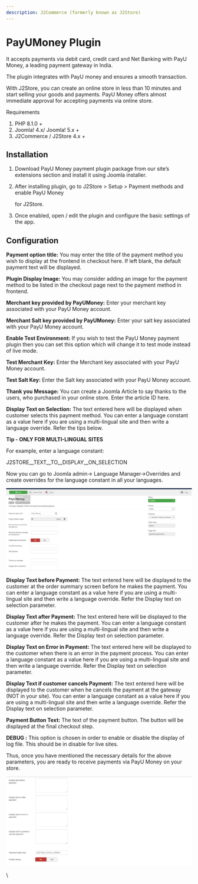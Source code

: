 ```yaml
---
description: J2Commerce (formerly known as J2Store)
---
```


# PayUMoney Plugin

It accepts payments via debit card, credit card and Net Banking with PayU Money, a leading payment gateway in India.

The plugin integrates with PayU money and ensures a smooth transaction.

With J2Store, you can create an online store in less than 10 minutes and start selling your goods and payments. PayU Money offers almost immediate approval for accepting payments via online store.

Requirements

1. PHP 8.1.0 +
2. Joomla! 4.x/ Joomla! 5.x +
3. J2Commerce / J2Store 4.x +

## Installation <a href="#installation" id="installation"></a>

1. Download PayU Money payment plugin package from our site’s extensions section and install it using Joomla installer.
2.  After installing plugin, go to J2Store > Setup > Payment methods and enable PayU Money

    for J2Store.
3. Once enabled, open / edit the plugin and configure the basic settings of the app.

## Configuration <a href="#configuration" id="configuration"></a>

**Payment option title:** You may enter the title of the payment method you wish to display at the frontend in checkout here. If left blank, the default payment text will be displayed.

**Plugin Display Image:** You may consider adding an image for the payment method to be listed in the checkout page next to the payment method in frontend.

**Merchant key provided by PayUMoney:** Enter your merchant key associated with your PayU Money account.

**Merchant Salt key provided by PayUMoney:** Enter your salt key associated with your PayU Money account.

**Enable Test Environment:** If you wish to test the PayU Money payment plugin then you can set this option which will change it to test mode instead of live mode.

**Test Merchant Key:** Enter the Merchant key associated with your PayU Money account.

**Test Salt Key:** Enter the Salt key associated with your PayU Money account.

**Thank you Message:** You can create a Joomla Article to say thanks to the users, who purchased in your online store. Enter the article ID here.

**Display Text on Selection:** The text entered here will be displayed when customer selects this payment method. You can enter a language constant as a value here if you are using a multi-lingual site and then write a language override. Refer the tips below.

**Tip - ONLY FOR MULTI-LINGUAL SITES**

For example, enter a language constant:

J2STORE\_\_TEXT\_\_TO\_\_DISPLAY\_\_ON\_SELECTION

Now you can go to Joomla admin-> Language Manager->Overrides and create overrides for the language constant in all your languages.

![PayU Money-Configuration Image1](../.gitbook/assets/payumoney-confi-imag1.png)

**Display Text before Payment:** The text entered here will be displayed to the customer at the order summary screen before he makes the payment. You can enter a language constant as a value here if you are using a multi-lingual site and then write a language override. Refer the Display text on selection parameter.

**Display Text after Payment:** The text entered here will be displayed to the customer after he makes the payment. You can enter a language constant as a value here if you are using a multi-lingual site and then write a language override. Refer the Display text on selection parameter.

**Display Text on Error in Payment:** The text entered here will be displayed to the customer when there is an error in the payment process. You can enter a language constant as a value here if you are using a multi-lingual site and then write a language override. Refer the Display text on selection parameter.

**Display Text if customer cancels Payment:** The text entered here will be displayed to the customer when he cancels the payment at the gateway (NOT in your site). You can enter a language constant as a value here if you are using a multi-lingual site and then write a language override. Refer the Display text on selection parameter.

**Payment Button Text:** The text of the payment button. The button will be displayed at the final checkout step.

**DEBUG :** This option is chosen in order to enable or disable the display of log file. This should be in disable for live sites.

Thus, once you have mentioned the necessary details for the above parameters, you are ready to receive payments via PayU Money on your store.

![PayU Money Configuration-Image2](../.gitbook/assets/payumoney-confi-imag2.png)

\\
